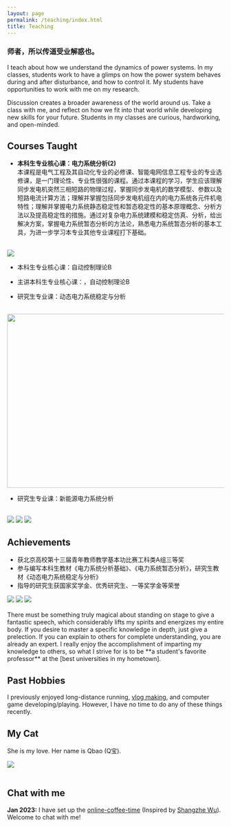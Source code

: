 ```yaml
---
layout: page
permalink: /teaching/index.html
title: Teaching
---
```


### 师者，所以传道受业解惑也。
I teach about how we understand the dynamics of power systems. In my classes, students work to have a glimps on how the power system behaves during and after disturbance, and how to control it. My students have opportunities to work with me on my research.

Discussion creates a broader awareness of the world around us. Take a class with me, and reflect on how we fit into that world while developing new skills for your future. Students in my classes are curious, hardworking, and open-minded. 

## Courses Taught

- **本科生专业核心课：电力系统分析(2)**
<br>本课程是电气工程及其自动化专业的必修课、智能电网信息工程专业的专业选修课，是一门理论性、专业性很强的课程。通过本课程的学习，学生应该理解同步发电机突然三相短路的物理过程，掌握同步发电机的数学模型、参数以及短路电流计算方法；理解并掌握包括同步发电机组在内的电力系统各元件机电特性；理解并掌握电力系统静态稳定性和暂态稳定性的基本原理概念、分析方法以及提高稳定性的措施。通过对复杂电力系统建模和稳定仿真、分析，给出解决方案，掌握电力系统暂态分析的方法论，熟悉电力系统暂态分析的基本工具，为进一步学习本专业其他专业课程打下基础。
<br>
<div class="second">
<img src="/images/df2.jpg">
</div>

- 本科生专业核心课：自动控制理论B


- 主讲本科生专业核心课：，自动控制理论B

- 研究生专业课：动态电力系统稳定与分析
<br>
<div class="second">
<img src="/images/city_scape.gif" width="950" height="404">
</div>

- 研究生专业课：新能源电力系统分析


<br>
<div class="third">
<img src="/images/prelection1.JPG">
<img src="/images/speech1.JPG">
<img src="/images/speech3.JPG">
</div>

## Achievements
- 获北京高校第十三届青年教师教学基本功比赛工科类A组三等奖<br>
- 参与编写本科生教材《电力系统分析基础》、《电力系统暂态分析》，研究生教材《动态电力系统稳定与分析》<br>
- 指导的研究生获国家奖学金、优秀研究生、一等奖学金等荣誉<br>

<div class="third">
<img src="/images/prelection1.JPG">
<img src="/images/speech1.JPG">
<img src="/images/speech3.JPG">
</div>
<br>There must be something truly magical about standing on stage to give a fantastic speech, which considerably lifts my spirits and energizes my entire body. If you desire to master a specific knowledge in depth, just give a prelection. If you can explain to others for complete understanding, you are already an expert. I really enjoy the accomplishment of imparting my knowledge to others, so what I strive for is to be **a student's favorite professor** at the [best universities in my hometown].

[best universities in my hometown]:https://www.fzu.edu.cn/


## Past Hobbies

I previously enjoyed long-distance running, [vlog making](https://space.bilibili.com/594030035), and computer game developing/playing. However, I have no time to do any of these things recently.

## My Cat

She is my love. Her name is Qbao (Q宝).

<div>
<img src="/images/cat.JPG">
</div>
<br>

## Chat with me

**Jan 2023:** I have set up the [online-coffee-time](https://calendly.com/lancecai/meet-with-lance) (Inspired by [Shangzhe Wu](https://elliottwu.com/)). Welcome to chat with me!

<!-- Calendly inline widget begin -->

<div class="calendly-inline-widget" data-url="https://calendly.com/lancecai/meet-with-lance" style="min-width:320px;height:630px;"></div>
<script type="text/javascript" src="https://assets.calendly.com/assets/external/widget.js" async></script>
<!-- Calendly inline widget end -->

